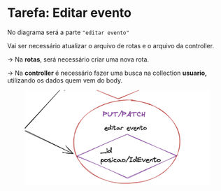 # Tarefa: Editar evento

No diagrama será a parte `"editar evento"`

Vai ser necessário atualizar o arquivo de rotas e o arquivo da controller.

\-> Na **rotas**, será necessário criar uma nova rota.

\-> Na **controller** é necessário fazer uma busca na collection **usuario,** utilizando os dados quem vem do body.



<figure><img src="../../.gitbook/assets/image (1).png" alt=""><figcaption></figcaption></figure>
